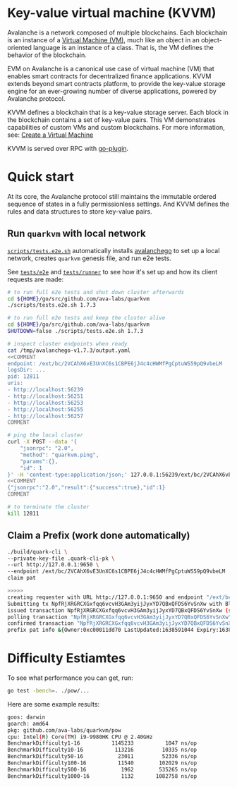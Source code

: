 # Key-value virtual machine (KVVM)

Avalanche is a network composed of multiple blockchains. Each blockchain is an instance of a [Virtual Machine (VM)](https://docs.avax.network/learn/platform-overview#virtual-machines), much like an object in an object-oriented language is an instance of a class. That is, the VM defines the behavior of the blockchain.

EVM on Avalanche is a canonical use case of virtual machine (VM) that enables smart contracts for decentralized finance applications. KVVM extends beyond smart contracts platform, to provide the key-value storage engine for an ever-growing number of diverse applications, powered by Avalanche protocol.

KVVM defines a blockchain that is a key-value storage server. Each block in the blockchain contains a set of key-value pairs. This VM demonstrates capabilities of custom VMs and custom blockchains. For more information, see: [Create a Virtual Machine](https://docs.avax.network/build/tutorials/platform/create-a-virtual-machine-vm)

KVVM is served over RPC with [go-plugin](https://github.com/hashicorp/go-plugin).

# Quick start

At its core, the Avalanche protocol still maintains the immutable ordered sequence of states in a fully permissionless settings. And KVVM defines the rules and data structures to store key-value pairs.

## Run `quarkvm` with local network

[`scripts/tests.e2e.sh`](scripts/tests.e2e.sh) automatically installs [avalanchego](https://github.com/ava-labs/avalanchego) to set up a local network, creates `quarkvm` genesis file, and run e2e tests.

See [`tests/e2e`](tests/e2e) and [`tests/runner`](tests/runner) to see how it's set up and how its client requests are made:

```bash
# to run full e2e tests and shut down cluster afterwards
cd ${HOME}/go/src/github.com/ava-labs/quarkvm
./scripts/tests.e2e.sh 1.7.3

# to run full e2e tests and keep the cluster alive
cd ${HOME}/go/src/github.com/ava-labs/quarkvm
SHUTDOWN=false ./scripts/tests.e2e.sh 1.7.3
```

```bash
# inspect cluster endpoints when ready
cat /tmp/avalanchego-v1.7.3/output.yaml
<<COMMENT
endpoint: /ext/bc/2VCAhX6vE3UnXC6s1CBPE6jJ4c4cHWMfPgCptuWS59pQ9vbeLM
logsDir: ...
pid: 12811
uris:
- http://localhost:56239
- http://localhost:56251
- http://localhost:56253
- http://localhost:56255
- http://localhost:56257
COMMENT

# ping the local cluster
curl -X POST --data '{
    "jsonrpc": "2.0",
    "method": "quarkvm.ping",
    "params":{},
    "id": 1
}' -H 'content-type:application/json;' 127.0.0.1:56239/ext/bc/2VCAhX6vE3UnXC6s1CBPE6jJ4c4cHWMfPgCptuWS59pQ9vbeLM
<<COMMENT
{"jsonrpc":"2.0","result":{"success":true},"id":1}
COMMENT

# to terminate the cluster
kill 12811
```

## Claim a Prefix (work done automatically)

```bash
./build/quark-cli \
--private-key-file .quark-cli-pk \
--url http://127.0.0.1:9650 \
--endpoint /ext/bc/2VCAhX6vE3UnXC6s1CBPE6jJ4c4cHWMfPgCptuWS59pQ9vbeLM  \
claim pat

>>>>>
creating requester with URL http://127.0.0.1:9650 and endpoint "/ext/bc/2VCAhX6vE3UnXC6s1CBPE6jJ4c4cHWMfPgCptuWS59pQ9vbeLM"
Submitting tx NpfRjXRGRCXGxfqq6vcvH3GAm3yijJyxYD7QBxQFDS6YvSnXw with BlockID (zgvHpznxkG7xAh2qgsQFVkrioB4ENdKYfum6KWe6rZGiuzdPf): &{0xc00011a0c8 [175 87 123 222 38 232 10 27 198 13 215 107 60 56 102 21 11 12 195 39 191 122 160 156 155 11 183 164 202 22 22 76 231 28 232 58 18 187 198 249 170 168 232 227 43 85 90 54 94 76 49 184 59 9 194 205 222 162 20 67 208 185 115 12] 0}
issued transaction NpfRjXRGRCXGxfqq6vcvH3GAm3yijJyxYD7QBxQFDS6YvSnXw (success true)
polling transaction "NpfRjXRGRCXGxfqq6vcvH3GAm3yijJyxYD7QBxQFDS6YvSnXw"
confirmed transaction "NpfRjXRGRCXGxfqq6vcvH3GAm3yijJyxYD7QBxQFDS6YvSnXw"
prefix pat info &{Owner:0xc00011dd70 LastUpdated:1638591044 Expiry:1638591074 Keys:1}
```

# Difficulty Estiamtes
To see what performance you can get, run:
```bash
go test -bench=. ./pow/...
```

Here are some example results:
```bash
goos: darwin
goarch: amd64
pkg: github.com/ava-labs/quarkvm/pow
cpu: Intel(R) Core(TM) i9-9980HK CPU @ 2.40GHz
BenchmarkDifficulty1-16       	 1145233	      1047 ns/op
BenchmarkDifficulty10-16      	  113216	     10335 ns/op
BenchmarkDifficulty50-16      	   23011	     52336 ns/op
BenchmarkDifficulty100-16     	   11540	    102029 ns/op
BenchmarkDifficulty500-16     	    1962	    535265 ns/op
BenchmarkDifficulty1000-16    	    1132	   1082758 ns/op
```
